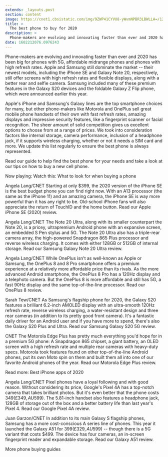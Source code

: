 ```yaml
--- 
extends: _layouts.post 
section: content 
image: https://cnet1.cbsistatic.com/img/9ZWP41CYVU8-yWvmNPBR3LBWLLA=/1200x630/2020/08/18/b7168aea-9f7e-47bb-9f31-4cb8ad92fbc7/lg-note-20-ultra-5g-iphone-11-se-google-pixel-4a-lg-velvet-6133.jpg 
title: > 
  The best phone to buy for 2020 
description: > 
  Phone-makers are evolving and innovating faster than ever and 2020 has been big for phones with 5G, affordable midrange phones and phones with high refresh rates.We update this list regularly to ensure the best phone is always represented.Read our guide to help find the best phone for your needs and take a look at our tips on how to buy a new cell phone.Now playing: Watch this: What to look for when buying a phoneAngela Lang/CNET Starting at only $399, the 2020 version of the iPhone SE is the best budget phone you can find right now.Juan Garzon/CNET In addition to its main Galaxy S flagship phones, Samsung has a more cost-conscious A series line of phones. 
date: 1602212076.0976243 
--- 
```

Phone-makers are evolving and innovating faster than ever and 2020 has been big for phones with 5G, affordable midrange phones and phones with high refresh rates. Apple and Samsung still dominate the market -- their newest models, including the iPhone SE and Galaxy Note 20, respectively, still offer screens with high refresh rates and flexible displays, along with a better rear and selfie camera. Samsung included many of these premium features in the Galaxy S20 devices and the foldable Galaxy Z Flip phone, which were announced earlier this year.

Apple's iPhone and Samsung's Galaxy lines are the top smartphone choices for many, but other phone-makers like Motorola and OnePlus sell great mobile phone handsets of their own with fast refresh rates, amazing displays and impressive security features, like a fingerprint scanner or facial recognition. The sheer amount of solid competition gives us excellent options to choose from at a range of prices. We took into consideration factors like internal storage, camera performance, inclusion of a headphone jack, if it supports wireless charging, whether or not it needs a SIM card and more. We update this list regularly to ensure the best phone is always represented.

Read our guide to help find the best phone for your needs and take a look at our tips on how to buy a new cell phone.

Now playing: Watch this: What to look for when buying a phone

Angela Lang/CNET Starting at only $399, the 2020 version of the iPhone SE is the best budget phone you can find right now. With an A13 processor (the same as the iPhone 11) and an amazing camera, the iPhone SE is way more powerful than it has any right to be. Old-school iPhone fans will also appreciate the return of TouchID and the home button. Read our Apple iPhone SE (2020) review.

Angela Lang/CNET The Note 20 Ultra, along with its smaller counterpart the Note 20, is a pricey, ultrapremium Android phone with an expansive screen, an embedded S Pen stylus and 5G. The Note 20 Ultra also has a triple-rear camera array, the high-powered Snapdragon 865 Plus processor and reverse wireless charging. It comes with either 128GB or 512GB of internal storage. Read our Samsung Galaxy Note 20 Ultra review.

Angela Lang/CNET While OnePlus isn't as well-known as Apple or Samsung, the OnePlus 8 and 8 Pro smartphone offers a premium experience at a relatively more affordable price than its rivals. As the more advanced Android smartphone, the OnePlus 8 Pro has a 120Hz display and a telephoto camera. But the OnePlus 8 is more affordable and still has 5G, a fast 90Hz display and the same top-of-the-line processor. Read our OnePlus 8 review.

Sarah Tew/CNET As Samsung's flagship phone for 2020, the Galaxy S20 features a brilliant 6.2-inch AMOLED display with an ultra-smooth 120Hz refresh rate, reverse wireless charging, a water-resistant design and three rear cameras (in addition to its pretty good front camera). It's a fantastic daily driver for an Android user and if you have more to spend, there's also the Galaxy S20 Plus and Ultra. Read our Samsung Galaxy S20 5G review.

CNET The Motorola Edge Plus has pretty much everything you'd hope for in a premium 5G phone: A Snapdragon 865 chipset, a giant battery, an OLED screen with a high refresh rate and multiple rear cameras with heavy-duty specs. Motorola took features found on other top-of-the-line Android phones, put its own Moto spin on them and built them all into one of our favorite Android phones of the year. Read our Motorola Edge Plus review.

Read more: Best iPhone apps of 2020

Angela Lang/CNET Pixel phones have a loyal following and with good reason. Without considering its price, Google's Pixel 4A has a top-notch camera that takes brilliant photos. But it's even better that the phone costs $349 (£349, AU$599). The 5.81-inch handset also features a headphone jack, 128GB of storage out of the box and a better battery life than last year's Pixel 4. Read our Google Pixel 4A review.

Juan Garzon/CNET In addition to its main Galaxy S flagship phones, Samsung has a more cost-conscious A series line of phones. This year it launched the Galaxy A51 for $399 (£329, AU$599) -- though there is a 5G variant that costs $499. The device has four cameras, an in-screen fingerprint reader and expandable storage. Read our Galaxy A51 review.

More phone buying guides